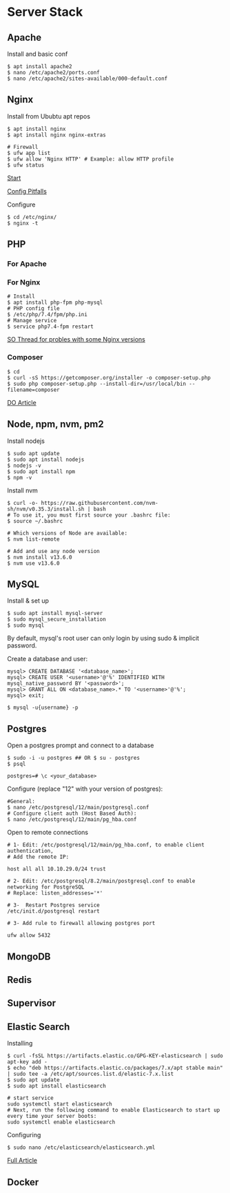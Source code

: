 # Server Stack

## Apache

Install and basic conf
```shell
$ apt install apache2
$ nano /etc/apache2/ports.conf
$ nano /etc/apache2/sites-available/000-default.conf
```

## Nginx

Install from Ububtu apt repos

```shell
$ apt install nginx 
$ apt install nginx nginx-extras

# Firewall
$ ufw app list
$ ufw allow 'Nginx HTTP' # Example: allow HTTP profile
$ ufw status

```

[Start](https://www.nginx.com/resources/wiki/start/)

[Config Pitfalls](https://www.nginx.com/resources/wiki/start/topics/tutorials/config_pitfalls/)

Configure
```shell
$ cd /etc/nginx/
$ nginx -t
```

## PHP

### For Apache

### For Nginx

```shell
# Install
$ apt install php-fpm php-mysql		
# PHP config file
$ /etc/php/7.4/fpm/php.ini	
# Manage service
$ service php7.4-fpm restart
```

[SO Thread for probles with some Nginx versions](https://stackoverflow.com/questions/43262435/nginxs-fastcgi-php-conf-snippet-is-missing)


### Composer

```shell
$ cd
$ curl -sS https://getcomposer.org/installer -o composer-setup.php
$ sudo php composer-setup.php --install-dir=/usr/local/bin --filename=composer
```

[DO Article](https://www.digitalocean.com/community/tutorials/how-to-install-and-use-composer-on-ubuntu-20-04)

## Node, npm, nvm, pm2

Install nodejs

```shell
$ sudo apt update
$ sudo apt install nodejs
$ nodejs -v
$ sudo apt install npm
$ npm -v
```

Install nvm

```shell
$ curl -o- https://raw.githubusercontent.com/nvm-sh/nvm/v0.35.3/install.sh | bash
# To use it, you must first source your .bashrc file:
$ source ~/.bashrc

# Which versions of Node are available:
$ nvm list-remote

# Add and use any node version
$ nvm install v13.6.0
$ nvm use v13.6.0
```

## MySQL

Install & set up

```shell
$ sudo apt install mysql-server
$ sudo mysql_secure_installation
$ sudo mysql
```

By default, mysql's root user can only login by using sudo & implicit password.

Create a database and user:

```
mysql> CREATE DATABASE '<database_name>';
mysql> CREATE USER '<username>'@'%' IDENTIFIED WITH mysql_native_password BY '<password>';
mysql> GRANT ALL ON <database_name>.* TO '<username>'@'%';
mysql> exit;
```

```shell
$ mysql -u{username} -p
```

## Postgres


Open a postgres prompt and connect to a database
```shell
$ sudo -i -u postgres ## OR $ su - postgres
$ psql
```
```
postgres=# \c <your_database>
```

Configure (replace "12" with your version of postgres): 
```
#General:
$ nano /etc/postgresql/12/main/postgresql.conf
# Configure client auth (Host Based Auth):
$ nano /etc/postgresql/12/main/pg_hba.conf
```

Open to remote connections
```
# 1- Edit: /etc/postgresql/12/main/pg_hba.conf, to enable client authentication, 
# Add the remote IP:

host all all 10.10.29.0/24 trust

# 2- Edit: /etc/postgresql/8.2/main/postgresql.conf to enable networking for PostgreSQL
# Replace: listen_addresses='*'

# 3-  Restart Postgres service
/etc/init.d/postgresql restart

# 3- Add rule to firewall allowing postgres port

ufw allow 5432
```


## MongoDB

## Redis

## Supervisor


## Elastic Search

Installing 
```shell
$ curl -fsSL https://artifacts.elastic.co/GPG-KEY-elasticsearch | sudo apt-key add -
$ echo "deb https://artifacts.elastic.co/packages/7.x/apt stable main" | sudo tee -a /etc/apt/sources.list.d/elastic-7.x.list
$ sudo apt update
$ sudo apt install elasticsearch

# start service
sudo systemctl start elasticsearch
# Next, run the following command to enable Elasticsearch to start up every time your server boots:
sudo systemctl enable elasticsearch
```

Configuring
```shell
$ sudo nano /etc/elasticsearch/elasticsearch.yml
```

[Full Article](https://www.digitalocean.com/community/tutorials/how-to-install-and-configure-elasticsearch-on-ubuntu-20-04)

## Docker


